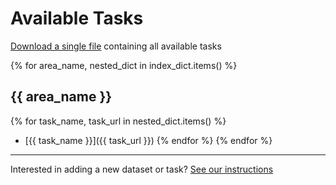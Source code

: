 # Available Tasks
[Download a single file](https://s3.us-east-2.amazonaws.com/knights-lab/public/MLRepo/datasets.tar.gz) containing all available tasks

{% for area_name, nested_dict in index_dict.items() %}
## {{ area_name }}
{% for task_name, task_url in nested_dict.items() %}
* [{{ task_name }}]({{ task_url }})
{% endfor %}
{% endfor %}

***
Interested in adding a new dataset or task? [See our instructions](add-datasets-readme.md)